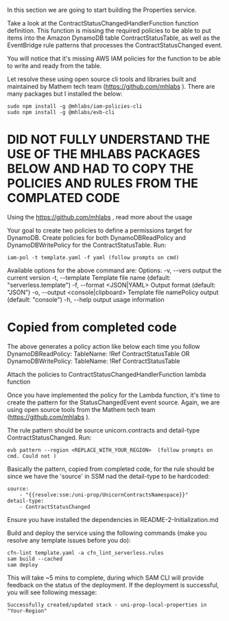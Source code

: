 <!-- Handling the ContractStatusChanged event -->
In this section we are going to start building the Properties service.

<!-- Working with mhlabs iam-pol and evb-cli -->
Take a look at the ContractStatusChangedHandlerFunction function definition. This function is missing the required policies to be able to put 
items into the Amazon DynamoDB table ContractStatusTable, as well as the EventBridge rule patterns that processes the ContractStatusChanged event.

You will notice that it's missing AWS IAM policies for the function to be able to write and ready from the table.

Let resolve these using open source cli tools and libraries built and maintained by Mathem tech team (https://github.com/mhlabs ). There are many packages but I installed the below:

    sudo npm install -g @mhlabs/iam-policies-cli
    sudo npm install -g @mhlabs/evb-cli

# DID NOT FULLY UNDERSTAND THE USE OF THE MHLABS PACKAGES BELOW AND HAD TO COPY THE POLICIES AND RULES FROM THE COMPLATED CODE 
Using the https://github.com/mhlabs , read more about the usage    


<!-- Creating the IAM policies for the ContractStatusChangedHandler function    -->
Your goal to create two policies to define a permissions target for DynamoDB. Create policies for both DynamoDBReadPolicy 
and DynamoDBWritePolicy for the ContractStatusTable. Run:

    iam-pol -t template.yaml -f yaml (follow prompts on cmd)

Available options for the above command are:
    Options:
    -v, --vers                        output the current version
    -t, --template <filename>         Template file name (default: "serverless.template")
    -f, --format <JSON|YAML>          Output format (default: "JSON")
    -o, --output <console|clipboard>  Template file namePolicy output (default: "console")
    -h, --help                        output usage information 
# Copied from completed code
The above generates a policy action like below each time you follow 
    DynamoDBReadPolicy:
        TableName: !Ref ContractStatusTable
OR
    DynamoDBWritePolicy:
        TableName: !Ref ContractStatusTable    

Attach the policies to ContractStatusChangedHandlerFunction lambda function        

<!-- Defining the pattern for the ContractStatusChangedHandler function event source -->
Once you have implemented the policy for the Lambda function, it's time to create the pattern for the StatusChangedEvent event source. 
Again, we are using open source tools from the Mathem tech team (https://github.com/mhlabs ).

The rule pattern should be source unicorn.contracts and detail-type ContractStatusChanged. Run:

    evb pattern --region <REPLACE_WITH_YOUR_REGION>  (follow prompts on cmd. Could not )

Basically the pattern, copied from completed code, for the rule should be since we have the 'source' in SSM nad the detail-type to be hardcoded:

    source:
        - "{{resolve:ssm:/uni-prop/UnicornContractsNamespace}}"
    detail-type:
        - ContractStatusChanged

<!-- Initial Deployment -->
Ensure you have installed the dependencies in README-2-Initialization.md

Build and deploy the service using the following commands (make you resolve any template issues before you do):

    cfn-lint template.yaml -a cfn_lint_serverless.rules
    sam build --cached
    sam deploy

This will take ~5 mins to complete, during which SAM CLI will provide feedback on the status of the deployment. If the deployment is successful, you will see following message:

    Successfully created/updated stack - uni-prop-local-properties in "Your-Region"    